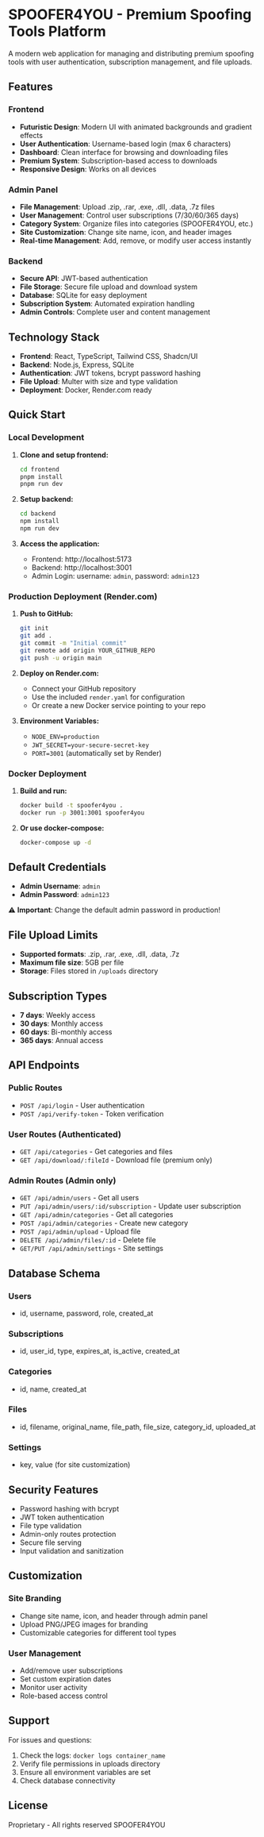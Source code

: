# SPOOFER4YOU - Premium Spoofing Tools Platform

A modern web application for managing and distributing premium spoofing tools with user authentication, subscription management, and file uploads.

## Features

### Frontend
- **Futuristic Design**: Modern UI with animated backgrounds and gradient effects
- **User Authentication**: Username-based login (max 6 characters)
- **Dashboard**: Clean interface for browsing and downloading files
- **Premium System**: Subscription-based access to downloads
- **Responsive Design**: Works on all devices

### Admin Panel
- **File Management**: Upload .zip, .rar, .exe, .dll, .data, .7z files
- **User Management**: Control user subscriptions (7/30/60/365 days)
- **Category System**: Organize files into categories (SPOOFER4YOU, etc.)
- **Site Customization**: Change site name, icon, and header images
- **Real-time Management**: Add, remove, or modify user access instantly

### Backend
- **Secure API**: JWT-based authentication
- **File Storage**: Secure file upload and download system
- **Database**: SQLite for easy deployment
- **Subscription System**: Automated expiration handling
- **Admin Controls**: Complete user and content management

## Technology Stack

- **Frontend**: React, TypeScript, Tailwind CSS, Shadcn/UI
- **Backend**: Node.js, Express, SQLite
- **Authentication**: JWT tokens, bcrypt password hashing
- **File Upload**: Multer with size and type validation
- **Deployment**: Docker, Render.com ready

## Quick Start

### Local Development

1. **Clone and setup frontend:**
   ```bash
   cd frontend
   pnpm install
   pnpm run dev
   ```

2. **Setup backend:**
   ```bash
   cd backend
   npm install
   npm run dev
   ```

3. **Access the application:**
   - Frontend: http://localhost:5173
   - Backend: http://localhost:3001
   - Admin Login: username: `admin`, password: `admin123`

### Production Deployment (Render.com)

1. **Push to GitHub:**
   ```bash
   git init
   git add .
   git commit -m "Initial commit"
   git remote add origin YOUR_GITHUB_REPO
   git push -u origin main
   ```

2. **Deploy on Render.com:**
   - Connect your GitHub repository
   - Use the included `render.yaml` for configuration
   - Or create a new Docker service pointing to your repo

3. **Environment Variables:**
   - `NODE_ENV=production`
   - `JWT_SECRET=your-secure-secret-key`
   - `PORT=3001` (automatically set by Render)

### Docker Deployment

1. **Build and run:**
   ```bash
   docker build -t spoofer4you .
   docker run -p 3001:3001 spoofer4you
   ```

2. **Or use docker-compose:**
   ```bash
   docker-compose up -d
   ```

## Default Credentials

- **Admin Username**: `admin`
- **Admin Password**: `admin123`

⚠️ **Important**: Change the default admin password in production!

## File Upload Limits

- **Supported formats**: .zip, .rar, .exe, .dll, .data, .7z
- **Maximum file size**: 5GB per file
- **Storage**: Files stored in `/uploads` directory

## Subscription Types

- **7 days**: Weekly access
- **30 days**: Monthly access  
- **60 days**: Bi-monthly access
- **365 days**: Annual access

## API Endpoints

### Public Routes
- `POST /api/login` - User authentication
- `POST /api/verify-token` - Token verification

### User Routes (Authenticated)
- `GET /api/categories` - Get categories and files
- `GET /api/download/:fileId` - Download file (premium only)

### Admin Routes (Admin only)
- `GET /api/admin/users` - Get all users
- `PUT /api/admin/users/:id/subscription` - Update user subscription
- `GET /api/admin/categories` - Get all categories
- `POST /api/admin/categories` - Create new category
- `POST /api/admin/upload` - Upload file
- `DELETE /api/admin/files/:id` - Delete file
- `GET/PUT /api/admin/settings` - Site settings

## Database Schema

### Users
- id, username, password, role, created_at

### Subscriptions  
- id, user_id, type, expires_at, is_active, created_at

### Categories
- id, name, created_at

### Files
- id, filename, original_name, file_path, file_size, category_id, uploaded_at

### Settings
- key, value (for site customization)

## Security Features

- Password hashing with bcrypt
- JWT token authentication
- File type validation
- Admin-only routes protection
- Secure file serving
- Input validation and sanitization

## Customization

### Site Branding
- Change site name, icon, and header through admin panel
- Upload PNG/JPEG images for branding
- Customizable categories for different tool types

### User Management
- Add/remove user subscriptions
- Set custom expiration dates
- Monitor user activity
- Role-based access control

## Support

For issues and questions:
1. Check the logs: `docker logs container_name`
2. Verify file permissions in uploads directory
3. Ensure all environment variables are set
4. Check database connectivity

## License

Proprietary - All rights reserved SPOOFER4YOU